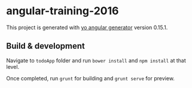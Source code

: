 # angular-training-2016

This project is generated with [yo angular generator](https://github.com/yeoman/generator-angular)
version 0.15.1.

## Build & development

Navigate to `todoApp` folder and run `bower install` and `npm install` at that level.

Once completed, run `grunt` for building and `grunt serve` for preview.
